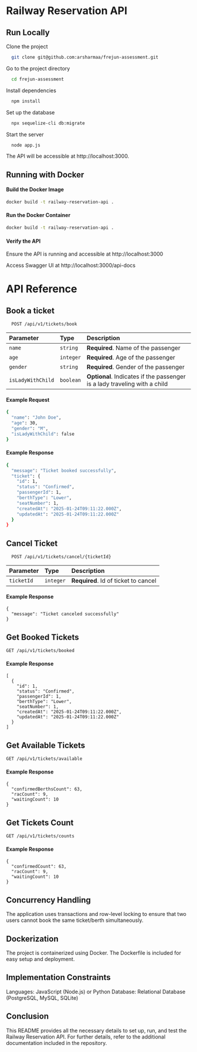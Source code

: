 # Railway Reservation API

## Run Locally

Clone the project

```bash
  git clone git@github.com:arsharmaa/frejun-assessment.git
```

Go to the project directory

```bash
  cd frejun-assessment
```

Install dependencies

```bash
  npm install
```
Set up the database
```bash
  npx sequelize-cli db:migrate
```

Start the server

```bash
  node app.js
```
The API will be accessible at http://localhost:3000.

## Running with Docker
#### Build the Docker Image
```sh
docker build -t railway-reservation-api .
```
#### Run the Docker Container
```sh
docker build -t railway-reservation-api .
```
#### Verify the API
Ensure the API is running and accessible at http://localhost:3000

Access Swagger UI at http://localhost:3000/api-docs

# API Reference

## Book a ticket

```http
  POST /api/v1/tickets/book
```

| Parameter | Type     | Description                |
| :-------- | :------- | :------------------------- |
| `name` | `string` | **Required**. Name of the passenger |
| `age` | `integer` | **Required**. Age of the passenger |
| `gender` | `string` | **Required**. Gender of the passenger |
| `isLadyWithChild` | `boolean` | **Optional**. Indicates if the passenger is a lady traveling with a child |

#### Example Request
```sh
{
  "name": "John Doe",
  "age": 30,
  "gender": "M",
  "isLadyWithChild": false
}

```
#### Example Response 
```sh
{
  "message": "Ticket booked successfully",
  "ticket": {
    "id": 1,
    "status": "Confirmed",
    "passengerId": 1,
    "berthType": "Lower",
    "seatNumber": 1,
    "createdAt": "2025-01-24T09:11:22.000Z",
    "updatedAt": "2025-01-24T09:11:22.000Z"
  }
}
```

## Cancel Ticket

```http
  POST /api/v1/tickets/cancel/{ticketId}
```

| Parameter | Type     | Description                       |
| :-------- | :------- | :-------------------------------- |
| `ticketId`      | `integer` | **Required**. Id of ticket to cancel |

#### Example Response
```
{
  "message": "Ticket canceled successfully"
}
```

## Get Booked Tickets

```
GET /api/v1/tickets/booked
```
#### Example Response
```
[
  {
    "id": 1,
    "status": "Confirmed",
    "passengerId": 1,
    "berthType": "Lower",
    "seatNumber": 1,
    "createdAt": "2025-01-24T09:11:22.000Z",
    "updatedAt": "2025-01-24T09:11:22.000Z"
  }
]
```
## Get Available Tickets
```
GET /api/v1/tickets/available
```
#### Example Response
```
{
  "confirmedBerthsCount": 63,
  "racCount": 9,
  "waitingCount": 10
}
```
## Get Tickets Count
```
GET /api/v1/tickets/counts
```
#### Example Response
```
{
  "confirmedCount": 63,
  "racCount": 9,
  "waitingCount": 10
}
```

## Concurrency Handling
The application uses transactions and row-level locking to ensure that two users cannot book the same ticket/berth simultaneously.
## Dockerization
The project is containerized using Docker. The Dockerfile is included for easy setup and deployment.
## Implementation Constraints
Languages: JavaScript (Node.js) or Python
Database: Relational Database (PostgreSQL, MySQL, SQLite)
## Conclusion
This README provides all the necessary details to set up, run, and test the Railway Reservation API. For further details, refer to the additional documentation included in the repository.
